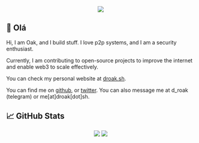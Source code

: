 
<div align="center">
  <img src="https://github.com/d-roak/d-roak/assets/5263301/8603c548-3dab-4393-9e95-c0ccbc842c4f">
</div>

## 👋 Olá
Hi, I am Oak, and I build stuff. I love p2p systems, and I am a security enthusiast.

Currently, I am contributing to open-source projects to improve the internet and enable web3 to scale effectively.

You can check my personal website at [droak.sh](https://droak.sh/).

You can find me on [github](https://github.com/d-roak), or [twitter](https://twitter.com/droak_). You can also message me at d_roak (telegram) or me[at]droak[dot]sh.

## &#x1f4c8; GitHub Stats
<div align="center">
  <img src="https://github-readme-stats.vercel.app/api?username=d-roak&show_icons=true&line_height=27&count_private=true&title_color=c9cacc&text_color=c9cacc&icon_color=774c54&bg_color=313340" />
  <img src="https://github-readme-stats.vercel.app/api/top-langs/?username=d-roak&hide=shell,java,tex&title_color=c9cacc&text_color=c9cacc&bg_color=313340&langs_count=3" />
</div>


